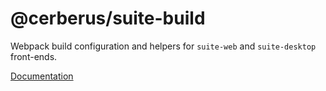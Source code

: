 # @cerberus/suite-build

Webpack build configuration and helpers for `suite-web` and `suite-desktop` front-ends.

[Documentation](../../docs/misc/build.md)

